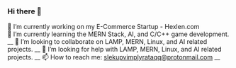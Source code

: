 ### Hi there 👋

🔭 I’m currently working on my E-Commerce Startup - Hexlen.com <br/>
🌱 I’m currently learning the MERN Stack, AI, and C/C++ game development. __
👯 I’m looking to collaborate on LAMP, MERN, Linux, and AI related projects. __
🤔 I’m looking for help with LAMP, MERN, Linux, and AI related projects. __
📫 How to reach me: slekupvimplyrataqq@protonmail.com __
